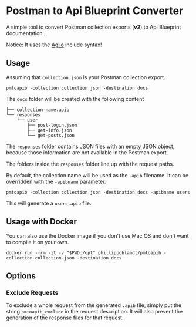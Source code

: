 # Postman to Api Blueprint Converter

A simple tool to convert Postman collection exports (**v2**) to Api Blueprint documentation.

Notice: It uses the [Aglio](https://github.com/danielgtaylor/aglio) include syntax!

## Usage

Assuming that `collection.json` is your Postman collection export.

```
pmtoapib -collection collection.json -destination docs
```

The `docs` folder will be created with the following content

```
├── collection-name.apib
└── responses
    └── user
        ├── post-login.json
        ├── get-info.json
        └── get-posts.json
```

The `responses` folder contains JSON files with an empty JSON object, 
because those information are not available in the Postman export.

The folders inside the `responses` folder line up with the request paths.

By default, the collection name will be used as the `.apib` filename.
It can be overridden with the `-apibname` parameter.

```
pmtoapib -collection collection.json -destination docs -apibname users
```

This will generate a `users.apib` file.

## Usage with Docker

You can also use the Docker image if you don't use Mac OS and don't want to compile it on your own.

```
docker run --rm -it -v "$PWD:/opt" phillippohlandt/pmtoapib -collection collection.json -destination docs
```

## Options

### Exclude Requests

To exclude a whole request from the generated `.apib` file, simply put the string `pmtoapib_exclude` 
in the request description. It will also prevent the generation of the response files for that request.
